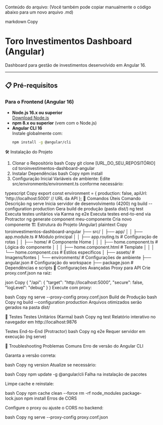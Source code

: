 Conteúdo do arquivo:
(Você também pode copiar manualmente o código abaixo para um novo arquivo .md)

markdown
Copy
# Toro Investimentos Dashboard (Angular)

Dashboard para gestão de investimentos desenvolvido em Angular 16.

---

## 📋 Pré-requisitos

### Para o Frontend (Angular 16)
- **Node.js 16.x ou superior**  
  [Download Node.js](https://nodejs.org/)
- **npm 8.x ou superior** (vem com o Node.js)
- **Angular CLI 16**  
  Instale globalmente com:  
  ```bash
  npm install -g @angular/cli
🛠️ Instalação do Projeto
1. Clonar o Repositório
bash
Copy
git clone [URL_DO_SEU_REPOSITÓRIO]
cd toroinvestimentos-dashboard-angular
2. Instalar Dependências
bash
Copy
npm install
3. Configuração Inicial
Variáveis de ambiente:
Edite src/environments/environment.ts conforme necessário:

typescript
Copy
export const environment = {
  production: false,
  apiUrl: 'http://localhost:5000' // URL da API
};
🚀 Comandos Úteis
Comando	Descrição
ng serve	Inicia servidor de desenvolvimento (4200)
ng build --configuration production	Gera build de produção (pasta dist/)
ng test	Executa testes unitários via Karma
ng e2e	Executa testes end-to-end via Protractor
ng generate component meu-componente	Cria novo componente
🏗️ Estrutura do Projeto (Angular)
plaintext
Copy
toroinvestimentos-dashboard-angular
├── src/
│   ├── app/
│   │   ├── app.module.ts            # Módulo principal
│   │   ├── app.routing.ts           # Configuração de rotas
│   │   ├── home/                    # Componente Home
│   │   │   ├── home.component.ts    # Lógica do componente
│   │   │   ├── home.component.html  # Template
│   │   │   └── home.component.css   # Estilos específicos
│   ├── assets/                      # Imagens/fontes
│   └── environments/                # Configurações de ambiente
├── angular.json                     # Configuração do workspace
├── package.json                     # Dependências e scripts
🔧 Configurações Avançadas
Proxy para API
Crie proxy.conf.json na raiz:

json
Copy
{
  "/api": {
    "target": "http://localhost:5000",
    "secure": false,
    "logLevel": "debug"
  }
}
Execute com proxy:

bash
Copy
ng serve --proxy-config proxy.conf.json
Build de Produção
bash
Copy
ng build --configuration production
Arquivos otimizados serão gerados na pasta dist/

🧪 Testes
Testes Unitários (Karma)
bash
Copy
ng test
Relatório interativo no navegador em http://localhost:9876

Testes End-to-End (Protractor)
bash
Copy
ng e2e
Requer servidor em execução (ng serve)

🚨 Troubleshooting
Problemas Comuns
Erro de versão do Angular CLI

Garanta a versão correta:

bash
Copy
ng version
Atualize se necessário:

bash
Copy
npm update -g @angular/cli
Falha na instalação de pacotes

Limpe cache e reinstale:

bash
Copy
npm cache clean --force
rm -rf node_modules package-lock.json
npm install
Erros de CORS

Configure o proxy ou ajuste o CORS no backend:

bash
Copy
ng serve --proxy-config proxy.conf.json